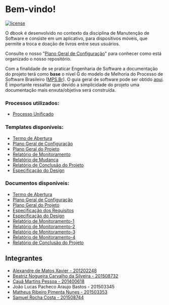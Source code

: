 # Bem-vindo!

[![license](https://img.shields.io/github/license/matheuspiment/dbook.svg)](https://github.com/matheuspiment/dbook/blob/master/LICENSE)

O dbook é desenvolvido no contexto da disciplina de Manutenção de Software e consiste em um aplicativo, para dispositivos móveis, que permite a troca e doação de livros entre seus usuários.

Consulte o nosso "[Plano Geral de Configuração](https://github.com/matheuspiment/dbook/blob/master/docs/projeto/DB2017-1-PGC-1.1.md)" para conhecer como está organizado o nosso repositório.

Com a finalidade de se praticar Engenharia de Software a documentação do projeto terá como **base** o nível G do modelo de Melhoria do Processo de Software Brasileiro ([MPS.Br](http://www.softex.br/mpsbr/)). O guia geral de software pode ser obtido [aqui](http://www.softex.br/wp-content/uploads/2016/04/MPS.BR_Guia_Geral_Software_2016-com-ISBN.pdf?x15632). É importante ressaltar que devido a simplicidade do projeto uma documentação mais enxuta/objetiva será construída.

### Processos utilizados:  
* [Processo Unificado](https://github.com/matheuspiment/dbook/blob/master/docs/processo/definicao/pu-processo.md)

### Templates disponíveis:

* [Termo de Abertura](https://github.com/matheuspiment/dbook/blob/master/docs/processo/template/pr-termo-de-abertura.md)
* [Plano Geral de Configuração](https://github.com/matheuspiment/dbook/blob/master/docs/processo/template/pr-plano-geral-de-configuracao.md)
* [Plano Geral do Projeto](https://github.com/matheuspiment/dbook/blob/master/docs/processo/template/pr-plano-geral-do-projeto.md)
* [Relatório de Monitoramento](https://github.com/matheuspiment/dbook/blob/master/docs/processo/template/pr-relatorio-de-monitoramento.md)
* [Relatório de Mudança](https://github.com/matheuspiment/dbook/blob/master/docs/processo/template/pr-relatorio-de-mudanca.md)
* [Relatório de Conclusão do Projeto](https://github.com/matheuspiment/dbook/blob/master/docs/processo/template/pr-relatorio-de-conclusao-do-projeto.md)
* [Especificação do Design](https://github.com/matheuspiment/dbook/blob/master/docs/processo/template/pr-especificacao-do-design.md)

### Documentos disponíveis:

* [Termo de Abertura](https://github.com/matheuspiment/dbook/blob/master/docs/projeto/DB2017-1-TAP-1.1.md)
* [Plano Geral de Configuração](https://github.com/matheuspiment/dbook/blob/master/docs/projeto/DB2017-1-PGC-1.1.md)
* [Plano Geral do Projeto](https://github.com/matheuspiment/dbook/blob/master/docs/projeto/DB2017-1-PGP-1.1.md)
* [Especificação dos Requisitos](https://github.com/matheuspiment/dbook/blob/master/docs/projeto/DB2017-1-ERP-1.1.md)
* [Especificação do Design](https://github.com/matheuspiment/dbook/blob/master/docs/projeto/DB2017-1-EDP-1.0.md)
* [Relatório de Monitoramento-1](https://github.com/matheuspiment/dbook/blob/master/docs/projeto/DB2017-1-RDM-1-1.1.md)
* [Relatório de Monitoramento-2](https://github.com/matheuspiment/dbook/blob/master/docs/projeto/DB2017-1-RDM-2-1.1.md)
* [Relatório de Monitoramento-3](https://github.com/matheuspiment/dbook/blob/master/docs/projeto/DB2017-1-RDM-3-1.1.md)
* [Relatório de Monitoramento-4](https://github.com/matheuspiment/dbook/blob/master/docs/projeto/DB2017-1-RDM-4-1.0.md)
* [Relatório de Conclusão do Projeto](https://github.com/matheuspiment/dbook/blob/master/docs/projeto/DB2017-1-RCP-1.0.md)

## Integrantes

- [Alexandre de Matos Xavier - 201202248](https://github.com/mxalexandre) 
- [Beatriz Nogueira Carvalho da Silveira - 201508732](https://github.com/BeatrizN) 
- [Cauã Martins Pessoa - 201400618](https://github.com/Caua539)
- João Lucas Pacheco Araujo Bastos - 201503345
- [Matheus Ribeiro Pimenta Nunes - 201503353](https://github.com/matheuspiment)
- [Samuel Rocha Costa - 201508744](https://github.com/samuelrcosta)
